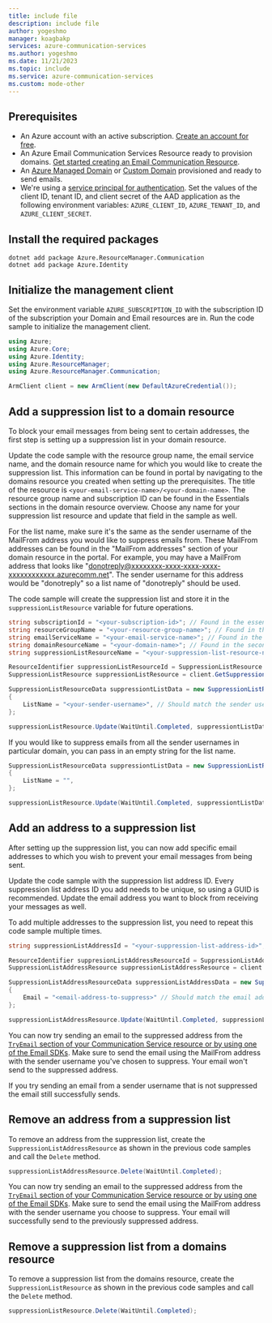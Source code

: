 ```yaml
---
title: include file
description: include file
author: yogeshmo
manager: koagbakp
services: azure-communication-services
ms.author: yogeshmo
ms.date: 11/21/2023
ms.topic: include
ms.service: azure-communication-services
ms.custom: mode-other
---
```


## Prerequisites

- An Azure account with an active subscription. [Create an account for free](https://azure.microsoft.com/free/dotnet/).
- An Azure Email Communication Services Resource ready to provision domains. [Get started creating an Email Communication Resource](../create-email-communication-resource.md).
- An [Azure Managed Domain](../add-azure-managed-domains.md) or [Custom Domain](../add-custom-verified-domains.md) provisioned and ready to send emails.
- We're using a [service principal for authentication](../../../../active-directory/develop/howto-create-service-principal-portal.md). Set the values of the client ID, tenant ID, and client secret of the AAD application as the following environment variables: `AZURE_CLIENT_ID`, `AZURE_TENANT_ID`, and `AZURE_CLIENT_SECRET`.

## Install the required packages

```console
dotnet add package Azure.ResourceManager.Communication
dotnet add package Azure.Identity
```

## Initialize the management client

Set the environment variable `AZURE_SUBSCRIPTION_ID` with the subscription ID of the subscription your Domain and Email resources are in. Run the code sample to initialize the management client.

```csharp
using Azure;
using Azure.Core;
using Azure.Identity;
using Azure.ResourceManager;
using Azure.ResourceManager.Communication;

ArmClient client = new ArmClient(new DefaultAzureCredential());
```

## Add a suppression list to a domain resource

To block your email messages from being sent to certain addresses, the first step is setting up a suppression list in your domain resource.

Update the code sample with the resource group name, the email service name, and the domain resource name for which you would like to create the suppression list. This information can be found in portal by navigating to the domains resource you created when setting up the prerequisites. The title of the resource is `<your-email-service-name>/<your-domain-name>`. The resource group name and subscription ID can be found in the Essentials sections in the domain resource overview. Choose any name for your suppression list resource and update that field in the sample as well. 

For the list name, make sure it's the same as the sender username of the MailFrom address you would like to suppress emails from. These MailFrom addresses can be found in the "MailFrom addresses" section of your domain resource in the portal. For example, you may have a MailFrom address that looks like "donotreply@xxxxxxxx-xxxx-xxxx-xxxx-xxxxxxxxxxxx.azurecomm.net". The sender username for this address would be "donotreply" so a list name of "donotreply" should be used.

The code sample will create the suppression list and store it in the `suppressionListResource` variable for future operations.

```csharp
string subscriptionId = "<your-subscription-id>"; // Found in the essentials section of the domain resource portal overview
string resourceGroupName = "<your-resource-group-name>"; // Found in the essentials section of the domain resource portal overview
string emailServiceName = "<your-email-service-name>"; // Found in the first part of the portal domain resource title
string domainResourceName = "<your-domain-name>"; // Found in the second part of the portal domain resource title
string suppressionListResourceName = "<your-suppression-list-resource-name>";

ResourceIdentifier suppressionListResourceId = SuppressionListResource.CreateResourceIdentifier(subscriptionId, resourceGroupName, emailServiceName, domainResourceName, suppressionListResourceName);
SuppressionListResource suppressionListResource = client.GetSuppressionListResource(suppressionListResourceId);

SuppressionListResourceData suppressiontListData = new SuppressionListResourceData()
{
    ListName = "<your-sender-username>", // Should match the sender username of the MailFrom address you would like to suppress emails from
};

suppressionListResource.Update(WaitUntil.Completed, suppressiontListData);
```

If you would like to suppress emails from all the sender usernames in particular domain, you can pass in an empty string for the list name.

```csharp
SuppressionListResourceData suppressiontListData = new SuppressionListResourceData()
{
    ListName = "",
};

suppressionListResource.Update(WaitUntil.Completed, suppressiontListData);
```

## Add an address to a suppression list

After setting up the suppression list, you can now add specific email addresses to which you wish to prevent your email messages from being sent.

Update the code sample with the suppression list address ID. Every suppression list address ID you add needs to be unique, so using a GUID is recommended. Update the email address you want to block from receiving your messages as well.

To add multiple addresses to the suppression list, you need to repeat this code sample multiple times.

```csharp
string suppressionListAddressId = "<your-suppression-list-address-id>";

ResourceIdentifier suppresionListAddressResourceId = SuppressionListAddressResource.CreateResourceIdentifier(subscriptionId, resourceGroupName, emailServiceName, domainResourceName, suppressionListResourceName, suppressionListAddressId);
SuppressionListAddressResource suppressionListAddressResource = client.GetSuppressionListAddressResource(suppresionListAddressResourceId);

SuppressionListAddressResourceData suppressionListAddressData = new SuppressionListAddressResourceData()
{
    Email = "<email-address-to-suppress>" // Should match the email address you would like to block from receiving your messages
};

suppressionListAddressResource.Update(WaitUntil.Completed, suppressionListAddressData);
```

You can now try sending an email to the suppressed address from the [`TryEmail` section of your Communication Service resource or by using one of the Email SDKs](../send-email.md). Make sure to send the email using the MailFrom address with the sender username you've chosen to suppress. Your email won't send to the suppressed address.

If you try sending an email from a sender username that is not suppressed the email still successfully sends.

## Remove an address from a suppression list

To remove an address from the suppression list, create the `SuppressionListAddressResource` as shown in the previous code samples and call the `Delete` method.

```csharp
suppressionListAddressResource.Delete(WaitUntil.Completed);
```

You can now try sending an email to the suppressed address from the [`TryEmail` section of your Communication Service resource or by using one of the Email SDKs](../send-email.md). Make sure to send the email using the MailFrom address with the sender username you choose to suppress. Your email will successfully send to the previously suppressed address.

## Remove a suppression list from a domains resource

To remove a suppression list from the domains resource, create the `SuppressionListResource` as shown in the previous code samples and call the `Delete` method.

```csharp
suppressionListResource.Delete(WaitUntil.Completed);
```
